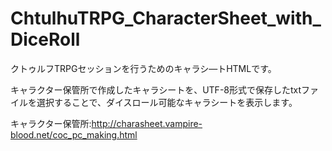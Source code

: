 # ChtulhuTRPG_CharacterSheet_with_DiceRoll
クトゥルフTRPGセッションを行うためのキャラシ―トHTMLです。

キャラクター保管所で作成したキャラシートを、UTF-8形式で保存したtxtファイルを選択することで、ダイスロール可能なキャラシートを表示します。

キャラクター保管所:http://charasheet.vampire-blood.net/coc_pc_making.html
